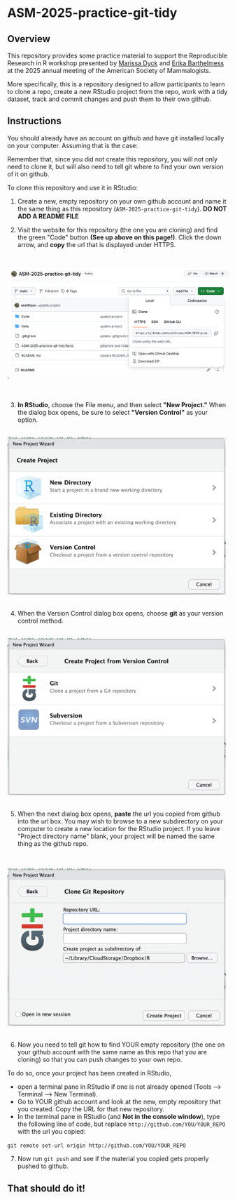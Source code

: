 # ASM-2025-practice-git-tidy
## Overview
This repository provides some practice material to support the Reproducible Research in R workshop 
presented by [Marissa Dyck](https://github.com/marissadyck) and [Erika Barthelmess](https://github.com/erethizon) at the
2025 annual meeting of the American Society of Mammalogists.

More specifically, this is a repository designed to allow participants to learn to clone a repo, create a new RStudio
project from the repo, work with a tidy dataset, track and commit changes and push them to their own github.

## Instructions
You should already have an account on github and have git installed locally on your computer. Assuming that is the case:

Remember that, since you did not create this repository, you will not only need to clone it, but will also need to tell git where to find your own version of it on github.

To clone this repository and use it in RStudio:  


1. Create a new, empty repository on your own github account and name it the same thing as this repository (`ASM-2025-practice-git-tidy`). **DO NOT ADD A README FILE**

2. Visit the website for this repository (the one you are cloning) and find the green "Code" button **(See up above on this page!)**. Click the down arrow, and **copy** the url that is displayed under HTTPS.     
<br>     
     
<img src="Images/clone_repo.png" width=700>.    
<br>
<br>

3. **In RStudio**, choose the File menu, and then select **"New Project."** When the dialog box opens, be sure to select **"Version Control"** as your option.     
<br>

<img src="Images/create_project.png" width=500>     
<br>
<br>


4. When the Version Control dialog box opens, choose **git** as your version control method. 
<br>

<img src="Images/choose_git.png" width=500>    
<br>
<br>

5. When the next dialog box opens, **paste** the url you copied from github into the url box. You may wish to browse to a new subdirectory on your computer to create a new location for the RStudio project. If you leave "Project directory name" blank, your project will be named the same thing as the github repo.
<br>
<br>
<img src="Images/add_repo_url.png" width=500>
<br>
<br>

6. Now you need to tell git how to find YOUR empty repository (the one on your github account with the same name as this repo that you are cloning) so that you can push changes to your own repo. 

To do so, once your project has been created in RStudio,
 - open a terminal pane in RStudio if one is not already opened (Tools --> Terminal --> New Terminal).  
 - Go to YOUR github account and look at the new, empty repository that you created. Copy the URL for that new repository.
 - In the terminal pane in RStudio (and **Not in the console window**), type the following line of code, but replace `http://github.com/YOU/YOUR_REPO` with the url you copied:
 
 `git remote set-url origin http://github.com/YOU/YOUR_REPO`
 
7. Now run `git push` and see if the material you copied gets properly pushed to github.
 
## That should do it!



  
  


